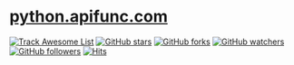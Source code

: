 # [python.apifunc.com](http://python.apifunc.com)


[![Track Awesome List](https://www.trackawesomelist.com/badge.svg)](https://www.trackawesomelist.com/apifunc/python) [![GitHub stars](https://img.shields.io/github/stars/apifunc/python.svg?style=flat&label=Star)](https://github.com/apifunc/python/stargazers) [![GitHub forks](https://img.shields.io/github/forks/apifunc/python.svg?style=flat&label=Fork)](https://github.com/apifunc/python/fork) [![GitHub watchers](https://img.shields.io/github/watchers/apifunc/python.svg?style=flat&label=Watch)](https://github.com/apifunc/python/watchers) [![GitHub followers](https://img.shields.io/github/followers/apifunc.svg?label=Follow)](https://github.com/apifunc) [![Hits](https://hits.seeyoufarm.com/api/count/incr/badge.svg?url=https%3A%2F%2Fgithub.com%2Fapifunc%2Fwww&count_bg=%2379C83D&title_bg=%23555555&icon=&icon_color=%23E7E7E7&title=hits&edge_flat=true)](https://hits.seeyoufarm.com)

